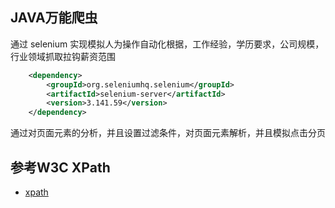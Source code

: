 ## JAVA万能爬虫

通过 selenium 实现模拟人为操作自动化根据，工作经验，学历要求，公司规模，行业领域抓取拉钩薪资范围


```xml
    <dependency>
        <groupId>org.seleniumhq.selenium</groupId>
        <artifactId>selenium-server</artifactId>
        <version>3.141.59</version>
    </dependency>
```

通过对页面元素的分析，并且设置过滤条件，对页面元素解析，并且模拟点击分页

## 参考W3C XPath
- [xpath](http://www.w3school.com.cn/xpath/xpath_syntax.asp)
